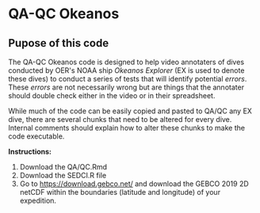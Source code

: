 # QA-QC Okeanos

## Pupose of this code

The QA-QC Okeanos code is designed to help video annotaters of dives conducted by OER's NOAA ship *Okeanos Explorer* (EX is used to denote these dives) to conduct a series of tests that will identify potential *errors*. These *errors* are not necessarily wrong but are things that the annotater should double check either in the video or in their spreadsheet.

While much of the code can be easily copied and pasted to QA/QC any EX dive, there are several chunks that need to be altered for every dive. Internal comments should explain how to alter these chunks to make the code executable. 

**Instructions:**
1. Download the QA/QC.Rmd
2. Download the SEDCI.R file
3. Go to https://download.gebco.net/ and download the GEBCO 2019 2D netCDF within the boundaries (latitude and longitude) of your expedition.
